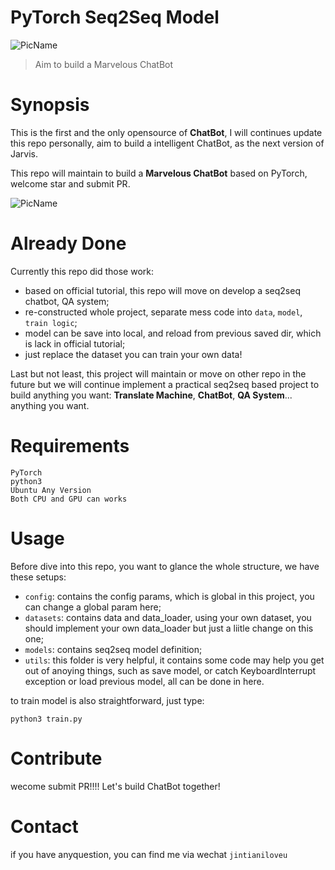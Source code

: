 # PyTorch Seq2Seq Model

![PicName](http://ofwzcunzi.bkt.clouddn.com/EItTIwqpcrAsrexq.png)


> Aim to build a Marvelous ChatBot


# Synopsis

This is the first and the only opensource of **ChatBot**, I will continues update this repo personally, aim to build a intelligent ChatBot, as the next version of Jarvis.

This repo will maintain to build a **Marvelous ChatBot** based on PyTorch,
welcome star and submit PR.

![PicName](http://ofwzcunzi.bkt.clouddn.com/FmLv0IpsmiMkLGiQ.png)
# Already Done

Currently this repo did those work:

* based on official tutorial, this repo will move on develop a seq2seq chatbot, QA system;
* re-constructed whole project, separate mess code into `data`, `model`, `train logic`;
* model can be save into local, and reload from previous saved dir, which is lack in official tutorial;
* just replace the dataset you can train your own data!

Last but not least, this project will maintain or move on other repo in the future but we will
continue implement a practical seq2seq based project to build anything you want: **Translate Machine**,
**ChatBot**, **QA System**... anything you want.


# Requirements

```
PyTorch
python3
Ubuntu Any Version
Both CPU and GPU can works
```

# Usage

Before dive into this repo, you want to glance the whole structure, we have these setups:

* `config`: contains the config params, which is global in this project, you can change a global param here;
* `datasets`: contains data and data_loader, using your own dataset, you should implement your own data_loader but just a liitle change on this one;
* `models`: contains seq2seq model definition;
* `utils`: this folder is very helpful, it contains some code may help you get out of anoying things, such as save model, or catch KeyboardInterrupt exception or load previous model, all can be done in here.

to train model is also straightforward, just type:
```
python3 train.py
```

# Contribute

wecome submit PR!!!! Let's build ChatBot together!

# Contact

if you have anyquestion, you can find me via wechat `jintianiloveu`
